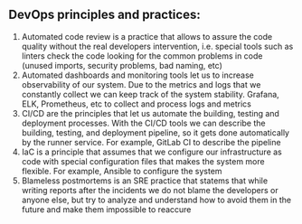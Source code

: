 ## DevOps principles and practices: 
1) Automated code review is a practice that allows to assure the code quality without the real developers intervention, i.e. special tools such as linters check the code looking for the common problems in code (unused imports, security problems, bad naming, etc)
2) Automated dashboards and monitoring tools let us to increase observability of our system. Due to the metrics and logs that we constantly collect we can keep track of the system stability. Grafana, ELK, Prometheus, etc to collect and process logs and metrics
3) CI/CD are the principles that let us automate the building, testing and deployment processes. With the CI/CD tools we can describe the building, testing, and deployment pipeline, so it gets done automatically by the runner service. For example, GitLab CI to describe the pipeline 
4) IaC is a principle that assumes that we configure our infrastructure as code with special configuration files that makes the system more flexible. For example, Ansible to configure the system 
5) Blameless postmortems is an SRE practice that statems that while writing reports after the incidents we do not blame the developers or anyone else, but try to analyze and understand how to avoid them in the future and make them impossible to reaccure
